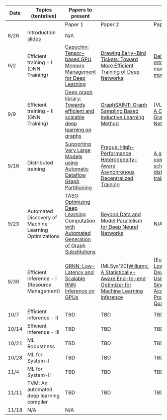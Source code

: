 | Date 	| Topics (tentative)  	| Papers to present  	|  	|  	| Review Forms 	|
|-	|-	|-	|-	|-	|-	|
|  	|  	| Paper 1 	| Paper 2 	| Paper 3 	|  	|
| 8/26 	| Introduction [slides](docs/intro.pdf) 	| N/A 	|  	|  	| N/A 	|
| 9/2 	| Efficient training - I (DNN Training) 	| [Capuchin: Tensor-based GPU Memory Management for Deep Learning](https://dl.acm.org/doi/10.1145/3373376.3378505) 	| [Drawing Early-Bird Tickets: Toward More Efficient Training of Deep Networks](https://openreview.net/forum?id=BJxsrgStvr) 	| [DeltaGrad: Rapid retraining of machine learning models](https://icml.cc/virtual/2020/poster/5915)  	| [form](https://forms.gle/s2FtDmDoYmfHJmJq6) 	|
| 9/9 	| Efficient training - II (GNN Training) 	| [Deep graph library: Towards efficient and scalable deep learning on graphs](https://arxiv.org/abs/1909.01315) 	| [GraphSAINT: Graph Sampling Based Inductive Learning Method](https://arxiv.org/pdf/1907.04931.pdf) 	| [VLDB'19][AliGraph: A Comprehensive Graph Neural Network Platform](http://www.vldb.org/pvldb/vol12/p2094-zhu.pdf) 	| [form](https://forms.gle/6MkNu6dL3GUFBjoU8) 	|
| 9/16 	| Distributed training  	| [Supporting Very Large Models using Automatic Dataflow Graph Partitioning](http://www.news.cs.nyu.edu/~jinyang/pub/tofu-eurosys19.pdf) 	| [Prague: High-Performance Heterogeneity-Aware Asynchronous Decentralized Training](https://dl.acm.org/doi/abs/10.1145/3373376.3378499) 	| [A generic communication scheduler for distributed DNN training acceleration](https://dl.acm.org/doi/10.1145/3341301.3359642) 	| [form](https://forms.gle/aS9CMhfUaHddXNpHA) 	|
| 9/23 	| Automated Discovery of Machine Learning Optimizations 	| [TASO: Optimizing Deep Learning Computation with Automated Generation of Graph Substitutions](https://cs.stanford.edu/~zhihao/papers/sosp19.pdf) 	| [Beyond Data and Model Parallelism for Deep Neural Networks](https://cs.stanford.edu/~zhihao/papers/sysml19a.pdf) 	| N/A 	| [form](https://forms.gle/7VtaaqE9tHEjdiLQA) 	|
| 9/30 	| Efficient inference - I (Resource Management) 	| [GRNN: Low-Latency and Scalable RNN Inference on GPUs](https://dl.acm.org/doi/pdf/10.1145/3302424.3303949) 	| [MLSys'20][Willump: A Statistically-Aware End-to-end Optimizer for Machine Learning Inference](https://arxiv.org/pdf/1906.01974.pdf) 	| [EuroSys'19][μLayer: Low Latency On-Device Inference Using Cooperative Single-Layer Acceleration and Processor-Friendly Quantization](https://dl.acm.org/doi/10.1145/3302424.3303950) 	| TBD 	|
| 10/7 	| Efficient inference - II  	| TBD 	| TBD 	| TBD 	| TBD 	|
| 10/14 	| Efficient inference - III  	| TBD 	| TBD 	| TBD 	| TBD 	|
| 10/21 	| ML Robustness 	| TBD 	| TBD 	| TBD 	| TBD 	|
| 10/28 	| ML for System-I 	| TBD 	| TBD 	| TBD 	| TBD 	|
| 11/4 	| ML for System-II 	| TBD 	| TBD 	| TBD 	| TBD 	|
| 11/11 	| TVM: An automated deep learning compiler 	| TBD 	| TBD 	| TBD 	| TBD 	|
| 11/18 	| N/A 	| N/A 	|  	|  	| N/A 	|